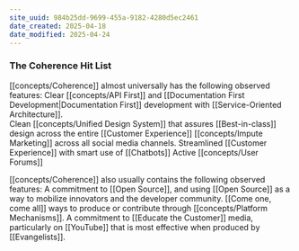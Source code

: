 ```yaml
---
site_uuid: 984b25dd-9699-455a-9182-4280d5ec2461
date_created: 2025-04-18
date_modified: 2025-04-24
---
```


### The Coherence Hit List
[[concepts/Coherence]] almost universally has the following observed features: 
Clear [[concepts/API First]] and [[Documentation First Development|Documentation First]] development with [[Service-Oriented Architecture]].  
Clean [[concepts/Unified Design System]] that assures [[Best-in-class]] design across the entire [[Customer Experience]]
[[concepts/Impute Marketing]] across all social media channels. 
Streamlined [[Customer Experience]] with smart use of [[Chatbots]]
Active [[concepts/User Forums]]

[[concepts/Coherence]] also usually contains the following observed features:
A commitment to [[Open Source]], and using [[Open Source]] as a way to mobilize innovators and the developer community. 
[[Come one, come all]] ways to produce or contribute through [[concepts/Platform Mechanisms]]. 
A commitment to [[Educate the Customer]] media, particularly on [[YouTube]] that is most effective when produced by [[Evangelists]].